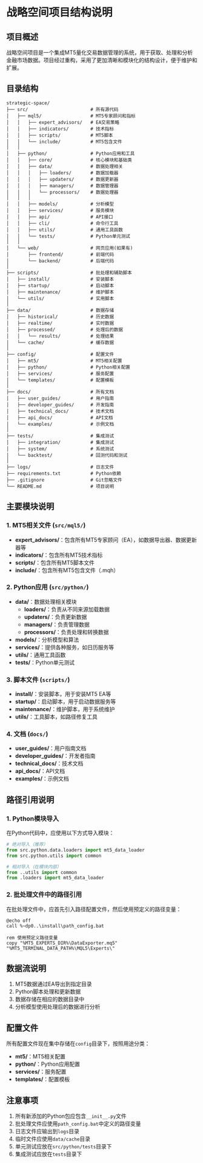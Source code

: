 # 战略空间项目结构说明

## 项目概述

战略空间项目是一个集成MT5量化交易数据管理的系统，用于获取、处理和分析金融市场数据。项目经过重构，采用了更加清晰和模块化的结构设计，便于维护和扩展。

## 目录结构

```
strategic-space/
├── src/                       # 所有源代码
│   ├── mql5/                  # MT5专家顾问和指标
│   │   ├── expert_advisors/   # EA交易策略
│   │   ├── indicators/        # 技术指标
│   │   ├── scripts/           # MT5脚本
│   │   └── include/           # MT5包含文件
│   │
│   ├── python/                # Python应用和工具
│   │   ├── core/              # 核心模块和基础类
│   │   ├── data/              # 数据处理相关
│   │   │   ├── loaders/       # 数据加载器
│   │   │   ├── updaters/      # 数据更新器
│   │   │   ├── managers/      # 数据管理器
│   │   │   └── processors/    # 数据处理器
│   │   │
│   │   ├── models/            # 分析模型
│   │   ├── services/          # 服务模块
│   │   ├── api/               # API接口
│   │   ├── cli/               # 命令行工具
│   │   ├── utils/             # 通用工具函数
│   │   └── tests/             # Python单元测试
│   │
│   └── web/                   # 网页应用(如果有)
│       ├── frontend/          # 前端代码
│       └── backend/           # 后端代码
│
├── scripts/                   # 批处理和辅助脚本
│   ├── install/               # 安装脚本
│   ├── startup/               # 启动脚本
│   ├── maintenance/           # 维护脚本
│   └── utils/                 # 实用脚本
│
├── data/                      # 数据存储
│   ├── historical/            # 历史数据
│   ├── realtime/              # 实时数据
│   ├── processed/             # 处理后的数据
│   │   └── results/           # 处理结果
│   └── cache/                 # 缓存数据
│
├── config/                    # 配置文件
│   ├── mt5/                   # MT5相关配置
│   ├── python/                # Python相关配置
│   ├── services/              # 服务配置
│   └── templates/             # 配置模板
│
├── docs/                      # 所有文档
│   ├── user_guides/           # 用户指南
│   ├── developer_guides/      # 开发指南
│   ├── technical_docs/        # 技术文档
│   ├── api_docs/              # API文档
│   └── examples/              # 示例文档
│
├── tests/                     # 集成测试
│   ├── integration/           # 集成测试
│   ├── system/                # 系统测试
│   └── backtest/              # 回测代码和测试
│
├── logs/                      # 日志文件
├── requirements.txt           # Python依赖
├── .gitignore                 # Git忽略文件
└── README.md                  # 项目说明
```

## 主要模块说明

### 1. MT5相关文件 (`src/mql5/`)

- **expert_advisors/**：包含所有MT5专家顾问（EA），如数据导出器、数据更新器等
- **indicators/**：包含所有MT5技术指标
- **scripts/**：包含所有MT5脚本文件
- **include/**：包含所有MT5包含文件（.mqh）

### 2. Python应用 (`src/python/`)

- **data/**：数据处理相关模块
  - **loaders/**：负责从不同来源加载数据
  - **updaters/**：负责更新数据
  - **managers/**：负责管理数据
  - **processors/**：负责处理和转换数据
- **models/**：分析模型和算法
- **services/**：提供各种服务，如日历服务等
- **utils/**：通用工具函数
- **tests/**：Python单元测试

### 3. 脚本文件 (`scripts/`)

- **install/**：安装脚本，用于安装MT5 EA等
- **startup/**：启动脚本，用于启动数据服务等
- **maintenance/**：维护脚本，用于系统维护
- **utils/**：工具脚本，如路径修复工具

### 4. 文档 (`docs/`)

- **user_guides/**：用户指南文档
- **developer_guides/**：开发者指南
- **technical_docs/**：技术文档
- **api_docs/**：API文档
- **examples/**：示例文档

## 路径引用说明

### 1. Python模块导入

在Python代码中，应使用以下方式导入模块：

```python
# 绝对导入（推荐）
from src.python.data.loaders import mt5_data_loader
from src.python.utils import common

# 相对导入（在模块内部）
from ..utils import common
from .loaders import mt5_data_loader
```

### 2. 批处理文件中的路径引用

在批处理文件中，应首先引入路径配置文件，然后使用预定义的路径变量：

```batch
@echo off
call %~dp0..\install\path_config.bat

rem 使用预定义路径变量
copy "%MT5_EXPERTS_DIR%\DataExporter.mq5" "%MT5_TERMINAL_DATA_PATH%\MQL5\Experts\"
```

## 数据流说明

1. MT5数据通过EA导出到指定目录
2. Python脚本处理和更新数据
3. 数据存储在相应的数据目录中
4. 分析模型使用处理后的数据进行分析

## 配置文件

所有配置文件现在集中存储在`config`目录下，按照用途分类：

- **mt5/**：MT5相关配置
- **python/**：Python应用配置
- **services/**：服务配置
- **templates/**：配置模板

## 注意事项

1. 所有新添加的Python包应包含`__init__.py`文件
2. 批处理文件应使用`path_config.bat`中定义的路径变量
3. 日志文件应输出到`logs`目录
4. 临时文件应使用`data/cache`目录
5. 单元测试应放在`src/python/tests`目录下
6. 集成测试应放在`tests`目录下 
